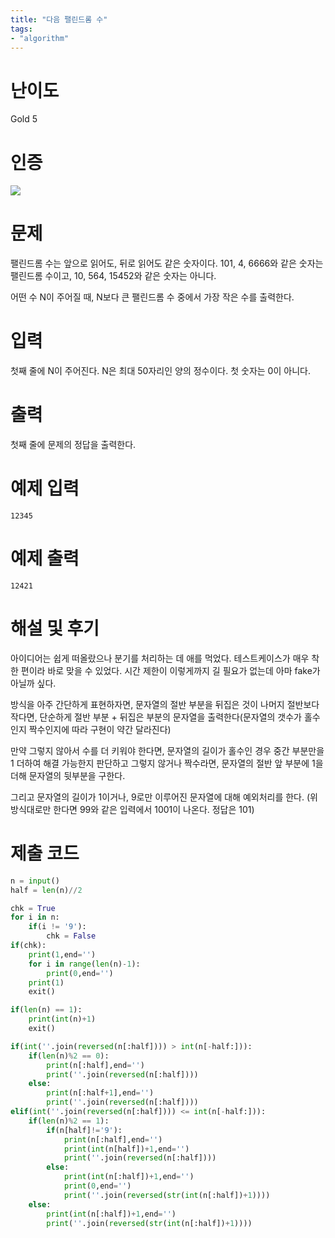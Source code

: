 ```yaml
---
title: "다음 팰린드롬 수"
tags:
- "algorithm"
---
```


# 난이도
Gold 5

# 인증
![](https://bmchun00.github.io/assets/algo/week4-5.png)

# 문제
팰린드롬 수는 앞으로 읽어도, 뒤로 읽어도 같은 숫자이다. 101, 4, 6666와 같은 숫자는 팰린드롬 수이고, 10, 564, 15452와 같은 숫자는 아니다.

어떤 수 N이 주어질 때, N보다 큰 팰린드롬 수 중에서 가장 작은 수를 출력한다.

# 입력
첫째 줄에 N이 주어진다. N은 최대 50자리인 양의 정수이다. 첫 숫자는 0이 아니다.

# 출력
첫째 줄에 문제의 정답을 출력한다.

# 예제 입력
```
12345
```

# 예제 출력
```
12421
```

# 해설 및 후기
아이디어는 쉽게 떠올랐으나 분기를 처리하는 데 애를 먹었다. 테스트케이스가 매우 착한 편이라 바로 맞을 수 있었다. 시간 제한이 이렇게까지 길 필요가 없는데 아마 fake가 아닐까 싶다.

방식을 아주 간단하게 표현하자면, 문자열의 절반 부분을 뒤집은 것이 나머지 절반보다 작다면, 단순하게 절반 부분 + 뒤집은 부분의 문자열을 출력한다(문자열의 갯수가 홀수인지 짝수인지에 따라 구현이 약간 달라진다)

만약 그렇지 않아서 수를 더 키워야 한다면, 문자열의 길이가 홀수인 경우 중간 부분만을 1 더하여 해결 가능한지 판단하고 그렇지 않거나 짝수라면, 문자열의 절반 앞 부분에 1을 더해 문자열의 뒷부분을 구한다.

그리고 문자열의 길이가 1이거나, 9로만 이루어진 문자열에 대해 예외처리를 한다. (위 방식대로만 한다면 99와 같은 입력에서 1001이 나온다. 정답은 101)

# 제출 코드
```py
n = input()
half = len(n)//2

chk = True
for i in n:
    if(i != '9'):
        chk = False
if(chk):
    print(1,end='')
    for i in range(len(n)-1):
        print(0,end='')
    print(1)
    exit()

if(len(n) == 1):
    print(int(n)+1)
    exit()

if(int(''.join(reversed(n[:half]))) > int(n[-half:])):
    if(len(n)%2 == 0):
        print(n[:half],end='')
        print(''.join(reversed(n[:half])))
    else:
        print(n[:half+1],end='')
        print(''.join(reversed(n[:half])))
elif(int(''.join(reversed(n[:half]))) <= int(n[-half:])):
    if(len(n)%2 == 1):
        if(n[half]!='9'):
            print(n[:half],end='')
            print(int(n[half])+1,end='')
            print(''.join(reversed(n[:half])))
        else:
            print(int(n[:half])+1,end='')
            print(0,end='')
            print(''.join(reversed(str(int(n[:half])+1))))
    else:
        print(int(n[:half])+1,end='')
        print(''.join(reversed(str(int(n[:half])+1))))
```